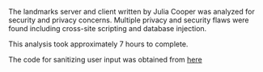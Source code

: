 The landmarks server and client written by Julia Cooper was analyzed for security and
privacy concerns. Multiple privacy and security flaws were found including cross-site
scripting and database injection.

This analysis took approximately 7 hours to complete.



The code for sanitizing user input was obtained from [here](http://stackoverflow.com/questions/2794137/sanitizing-user-input-before-adding-it-to-the-dom-in-javascript)
